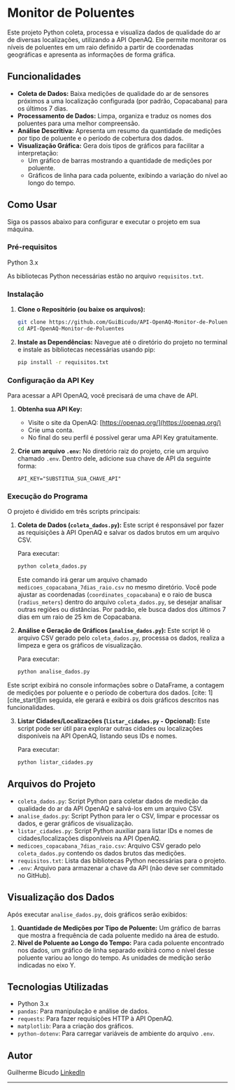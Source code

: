 # Monitor de Poluentes

Este projeto Python coleta, processa e visualiza dados de qualidade do ar de diversas localizações, utilizando a API OpenAQ. Ele permite monitorar os níveis de poluentes em um raio definido a partir de coordenadas geográficas e apresenta as informações de forma gráfica.

## Funcionalidades

  * **Coleta de Dados:** Baixa medições de qualidade do ar de sensores próximos a uma localização configurada (por padrão, Copacabana) para os últimos 7 dias.
  * **Processamento de Dados:** Limpa, organiza e traduz os nomes dos poluentes para uma melhor compreensão. 
  * **Análise Descritiva:** Apresenta um resumo da quantidade de medições por tipo de poluente e o período de cobertura dos dados. 
  * **Visualização Gráfica:** Gera dois tipos de gráficos para facilitar a interpretação:
      * Um gráfico de barras mostrando a quantidade de medições por poluente. 
      * Gráficos de linha para cada poluente, exibindo a variação do nível ao longo do tempo. 

## Como Usar

Siga os passos abaixo para configurar e executar o projeto em sua máquina.

### Pré-requisitos

Python 3.x 

As bibliotecas Python necessárias estão no arquivo `requisitos.txt`.

### Instalação

1.  **Clone o Repositório (ou baixe os arquivos):**

    ```bash
    git clone https://github.com/GuiBicudo/API-OpenAQ-Monitor-de-Poluentes
    cd API-OpenAQ-Monitor-de-Poluentes
    ```

2.  **Instale as Dependências:**
    Navegue até o diretório do projeto no terminal e instale as bibliotecas necessárias usando pip:

    ```bash
    pip install -r requisitos.txt
    ```

### Configuração da API Key

Para acessar a API OpenAQ, você precisará de uma chave de API.

1.  **Obtenha sua API Key:**

      * Visite o site da OpenAQ: [https://openaq.org/](https://openaq.org/)
      * Crie uma conta.
      * No final do seu perfil é possível gerar uma API Key gratuitamente.

2.  **Crie um arquivo `.env`:**
    No diretório raiz do projeto, crie um arquivo chamado `.env`. Dentro dele, adicione sua chave de API da seguinte forma:

    ```
    API_KEY="SUBSTITUA_SUA_CHAVE_API"
    ```

### Execução do Programa

O projeto é dividido em três scripts principais:

1.  **Coleta de Dados (`coleta_dados.py`):**
    Este script é responsável por fazer as requisições à API OpenAQ e salvar os dados brutos em um arquivo CSV.

    Para executar:

    ```bash
    python coleta_dados.py
    ```

    Este comando irá gerar um arquivo chamado `medicoes_copacabana_7dias_raio.csv` no mesmo diretório. Você pode ajustar as coordenadas (`coordinates_copacabana`) e o raio de busca (`radius_meters`) dentro do arquivo `coleta_dados.py`, se desejar analisar outras regiões ou distâncias. Por padrão, ele busca dados dos últimos 7 dias em um raio de 25 km de Copacabana.

2.  **Análise e Geração de Gráficos (`analise_dados.py`):**
  Este script lê o arquivo CSV gerado pelo `coleta_dados.py`, processa os dados, realiza a limpeza e gera os gráficos de visualização. 

    Para executar:

    ```bash
    python analise_dados.py
    ```

   Este script exibirá no console informações sobre o DataFrame, a contagem de medições por poluente e o período de cobertura dos dados. [cite: 1] [cite\_start]Em seguida, ele gerará e exibirá os dois gráficos descritos nas funcionalidades.

3.  **Listar Cidades/Localizações (`listar_cidades.py` - Opcional):**
    Este script pode ser útil para explorar outras cidades ou localizações disponíveis na API OpenAQ, listando seus IDs e nomes.

    Para executar:

    ```bash
    python listar_cidades.py
    ```

## Arquivos do Projeto

  * `coleta_dados.py`: Script Python para coletar dados de medição da qualidade do ar da API OpenAQ e salvá-los em um arquivo CSV.
  * `analise_dados.py`: Script Python para ler o CSV, limpar e processar os dados, e gerar gráficos de visualização. 
  * `listar_cidades.py`: Script Python auxiliar para listar IDs e nomes de cidades/localizações disponíveis na API OpenAQ.
  * `medicoes_copacabana_7dias_raio.csv`: Arquivo CSV gerado pelo `coleta_dados.py` contendo os dados brutos das medições.
  * `requisitos.txt`: Lista das bibliotecas Python necessárias para o projeto.
  * `.env`: Arquivo para armazenar a chave da API (não deve ser commitado no GitHub).

## Visualização dos Dados

Após executar `analise_dados.py`, dois gráficos serão exibidos: 

1.  **Quantidade de Medições por Tipo de Poluente:** Um gráfico de barras que mostra a frequência de cada poluente medido na área de estudo. 
2.  **Nível de Poluente ao Longo do Tempo:** Para cada poluente encontrado nos dados, um gráfico de linha separado exibirá como o nível desse poluente variou ao longo do tempo. As unidades de medição serão indicadas no eixo Y. 

## Tecnologias Utilizadas

  * Python 3.x
  * `pandas`: Para manipulação e análise de dados.
  * `requests`: Para fazer requisições HTTP à API OpenAQ.
  * `matplotlib`: Para a criação dos gráficos.
  * `python-dotenv`: Para carregar variáveis de ambiente do arquivo `.env`.

## Autor

Guilherme Bicudo
[LinkedIn](https://www.linkedin.com/in/guilherme-bicudo/)

-----
